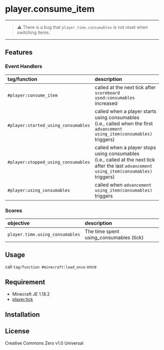 player.consume_item
==

---
> ⚠ There is a bug that `player.time.consumables` is not reset when switching items.
---

## Features

### Event Handlers

|tag/function|description|
|:--|:--|
|`#player:consume_item`|called at the next tick after `scoreboard used:consumables` increased|
|`#player:started_using_consumables`|called when a player starts using consumables<br>(i.e., called when the first `advancement using_item(consumables)` triggers)|
|`#player:stopped_using_consumables`|called when a player stops using consumables<br>(i.e., called at the next tick after the last `advancement using_item(consumables)` triggers)|
|`#player:using_consumables`|called when `advancement using_item(consumables)` triggers|

### Scores

|objective|description|
|:--|:--|
|`player.time.using_consumables`|The time spent using_consumables (tick)|

## Usage

call `tag/function #minecraft:load_once` once

## Requirement

- Minecraft JE 1.18.2
- [player.tick](https://github.com/a-happin/player-datapacks/tree/master/01.player.tick)

## Installation

## License
Creative Commons Zero v1.0 Universal
